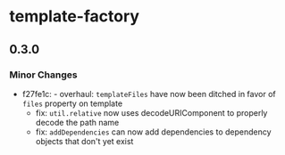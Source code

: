 # template-factory

## 0.3.0

### Minor Changes

- f27fe1c: - overhaul: `templateFiles` have now been ditched in favor of `files` property on
  template
  - fix: `util.relative` now uses decodeURIComponent to properly decode the path name
  - fix: `addDependencies` can now add dependencies to dependency objects that don't yet exist
